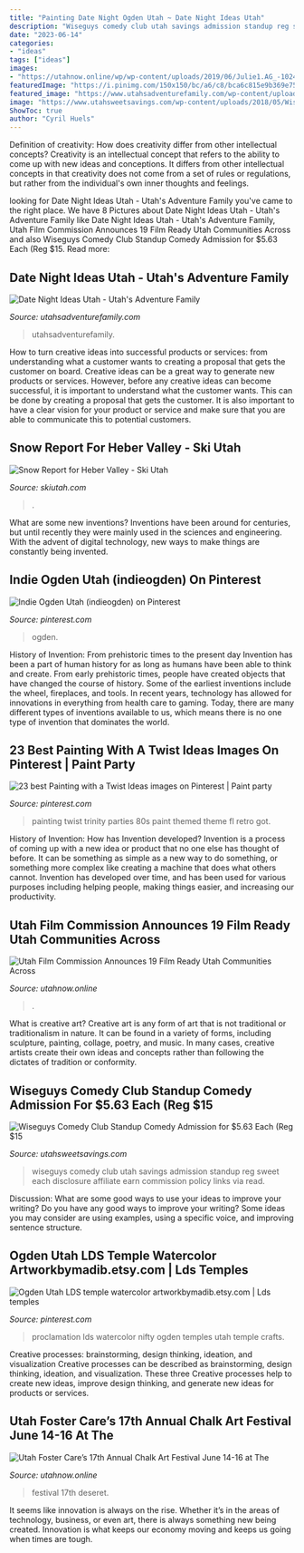 ```yaml
---
title: "Painting Date Night Ogden Utah ~ Date Night Ideas Utah"
description: "Wiseguys comedy club utah savings admission standup reg sweet each disclosure affiliate earn commission policy links via read"
date: "2023-06-14"
categories:
- "ideas"
tags: ["ideas"]
images:
- "https://utahnow.online/wp/wp-content/uploads/2019/06/Julie1.AG_-1024x681.jpg"
featuredImage: "https://i.pinimg.com/150x150/bc/a6/c8/bca6c815e9b369e7519e589b729fb9a6.jpg"
featured_image: "https://www.utahsadventurefamily.com/wp-content/uploads/2021/01/Utah-Date-Nights-4.jpg"
image: "https://www.utahsweetsavings.com/wp-content/uploads/2018/05/Wiseguys-Comedy-Club.jpg"
ShowToc: true
author: "Cyril Huels"
---
```



Definition of creativity: How does creativity differ from other intellectual concepts?
Creativity is an intellectual concept that refers to the ability to come up with new ideas and conceptions. It differs from other intellectual concepts in that creativity does not come from a set of rules or regulations, but rather from the individual's own inner thoughts and feelings.

	

		
looking for Date Night Ideas Utah - Utah&#039;s Adventure Family you've came to the right place. We have 8 Pictures about Date Night Ideas Utah - Utah&#039;s Adventure Family like Date Night Ideas Utah - Utah&#039;s Adventure Family, Utah Film Commission Announces 19 Film Ready Utah Communities Across and also Wiseguys Comedy Club Standup Comedy Admission for $5.63 Each (Reg $15. Read more:
		
    
## Date Night Ideas Utah - Utah&#039;s Adventure Family

<img loading=lazy src="https://www.utahsadventurefamily.com/wp-content/uploads/2021/01/Utah-Date-Nights-4.jpg" onerror="this.onerror=null;this.src='https://tse2.mm.bing.net/th?id=OIP.NPPMwW9kV_7SXO6JYnE7wQHaE7&amp;pid=15.1';" alt="Date Night Ideas Utah - Utah&#039;s Adventure Family">

_Source: utahsadventurefamily.com_

>utahsadventurefamily. 

	

How to turn creative ideas into successful products or services: from understanding what a customer wants to creating a proposal that gets the customer on board.
Creative ideas can be a great way to generate new products or services. However, before any creative ideas can become successful, it is important to understand what the customer wants. This can be done by creating a proposal that gets the customer. It is also important to have a clear vision for your product or service and make sure that you are able to communicate this to potential customers.

    
## Snow Report For Heber Valley - Ski Utah

<img loading=lazy src="https://www.skiutah.com/wunderground-statewide/utah/temperature-solid/radar_lg?_ts=1600157654" onerror="this.onerror=null;this.src='https://tse4.mm.bing.net/th?id=OIP.wKxvswwStB3xpwYCOdDyyAHaHa&amp;pid=15.1';" alt="Snow Report for Heber Valley - Ski Utah">

_Source: skiutah.com_

>. 

	

What are some new inventions?
Inventions have been around for centuries, but until recently they were mainly used in the sciences and engineering. With the advent of digital technology, new ways to make things are constantly being invented.

    
## Indie Ogden Utah (indieogden) On Pinterest

<img loading=lazy src="https://i.pinimg.com/150x150/bc/a6/c8/bca6c815e9b369e7519e589b729fb9a6.jpg" onerror="this.onerror=null;this.src='https://tse4.mm.bing.net/th?id=OIP.uqw_TXtrR7r_c1WYT2L2bQAAAA&amp;pid=15.1';" alt="Indie Ogden Utah (indieogden) on Pinterest">

_Source: pinterest.com_

>ogden. 

	

History of Invention: From prehistoric times to the present day
Invention has been a part of human history for as long as humans have been able to think and create. From early prehistoric times, people have created objects that have changed the course of history. Some of the earliest inventions include the wheel, fireplaces, and tools. In recent years, technology has allowed for innovations in everything from health care to gaming. Today, there are many different types of inventions available to us, which means there is no one type of invention that dominates the world.

    
## 23 Best Painting With A Twist Ideas Images On Pinterest | Paint Party

<img loading=lazy src="https://i.pinimg.com/736x/dc/46/13/dc4613ecc9fee7206a79d262221c4aba--s-style-s-party.jpg" onerror="this.onerror=null;this.src='https://tse1.mm.bing.net/th?id=OIP.uLxFt5_DOJVVitDqHxzDvAHaFj&amp;pid=15.1';" alt="23 best Painting with a Twist Ideas images on Pinterest | Paint party">

_Source: pinterest.com_

>painting twist trinity parties 80s paint themed theme fl retro got. 

	

History of Invention: How has Invention developed?
Invention is a process of coming up with a new idea or product that no one else has thought of before. It can be something as simple as a new way to do something, or something more complex like creating a machine that does what others cannot. Invention has developed over time, and has been used for various purposes including helping people, making things easier, and increasing our productivity.

    
## Utah Film Commission Announces 19 Film Ready Utah Communities Across

<img loading=lazy src="https://utahnow.online/wp-content/uploads/2020/01/Utah-Film-Commission.jpg" onerror="this.onerror=null;this.src='https://tse1.mm.bing.net/th?id=OIP.t_mXOsQu4BIVSJz9WwPkKQHaDt&amp;pid=15.1';" alt="Utah Film Commission Announces 19 Film Ready Utah Communities Across">

_Source: utahnow.online_

>. 

	

What is creative art?
Creative art is any form of art that is not traditional or traditionalism in nature. It can be found in a variety of forms, including sculpture, painting, collage, poetry, and music. In many cases, creative artists create their own ideas and concepts rather than following the dictates of tradition or conformity.

    
## Wiseguys Comedy Club Standup Comedy Admission For $5.63 Each (Reg $15

<img loading=lazy src="https://www.utahsweetsavings.com/wp-content/uploads/2018/05/Wiseguys-Comedy-Club.jpg" onerror="this.onerror=null;this.src='https://tse3.mm.bing.net/th?id=OIP.eXJ1hLNmB_iXcLyfa6rQHAHaEc&amp;pid=15.1';" alt="Wiseguys Comedy Club Standup Comedy Admission for $5.63 Each (Reg $15">

_Source: utahsweetsavings.com_

>wiseguys comedy club utah savings admission standup reg sweet each disclosure affiliate earn commission policy links via read. 

	

Discussion: What are some good ways to use your ideas to improve your writing?
Do you have any good ways to improve your writing? Some ideas you may consider are using examples, using a specific voice, and improving sentence structure.

    
## Ogden Utah LDS Temple Watercolor Artworkbymadib.etsy.com | Lds Temples

<img loading=lazy src="https://i.pinimg.com/originals/76/e8/0b/76e80b8c72a2849703e1c1580c62982c.jpg" onerror="this.onerror=null;this.src='https://tse3.mm.bing.net/th?id=OIP.A-ctUKzOb_lrwMfhb5VCjwHaHa&amp;pid=15.1';" alt="Ogden Utah LDS temple watercolor artworkbymadib.etsy.com | Lds temples">

_Source: pinterest.com_

>proclamation lds watercolor nifty ogden temples utah temple crafts. 

	

Creative processes: brainstorming, design thinking, ideation, and visualization
Creative processes can be described as brainstorming, design thinking, ideation, and visualization. These three Creative processes help to create new ideas, improve design thinking, and generate new ideas for products or services.

    
## Utah Foster Care’s 17th Annual Chalk Art Festival June 14-16 At The

<img loading=lazy src="https://utahnow.online/wp/wp-content/uploads/2019/06/Julie1.AG_-1024x681.jpg" onerror="this.onerror=null;this.src='https://tse1.mm.bing.net/th?id=OIP.ZR4h1TMbUmbpI7Q9ytm8JAHaE7&amp;pid=15.1';" alt="Utah Foster Care’s 17th Annual Chalk Art Festival June 14-16 at The">

_Source: utahnow.online_

>festival 17th deseret. 

	

It seems like innovation is always on the rise. Whether it’s in the areas of technology, business, or even art, there is always something new being created. Innovation is what keeps our economy moving and keeps us going when times are tough.

